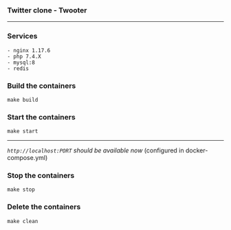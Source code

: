 ### Twitter clone - Twooter
---
### Services
    - nginx 1.17.6
    - php 7.4.X
    - mysql:8
    - redis

### Build the containers 
`make build`    

### Start the containers 
`make start`    

___
*`http://localhost:PORT` should be available now* (configured in docker-compose.yml)

### Stop the containers 
`make stop`  

### Delete the containers 
`make clean`   
